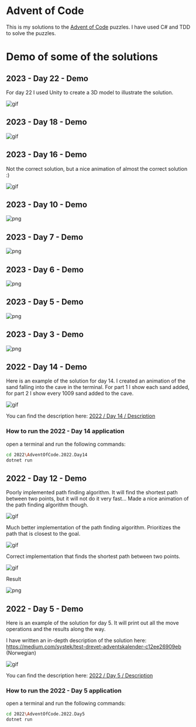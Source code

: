 # Advent of Code

This is my solutions to the [Advent of Code](http://adventofcode.com/) puzzles. I have used C# and TDD to solve
the puzzles.

# Demo of some of the solutions

## 2023 - Day 22 - Demo

For day 22 I used Unity to create a 3D model to illustrate the solution.

![gif](./wiki/2023-day22-part-1-solution.gif)

## 2023 - Day 18 - Demo

![gif](./wiki/2023-day18-part-1-solution.gif)

## 2023 - Day 16 - Demo

Not the correct solution, but a nice animation of almost the correct solution :)

![gif](./wiki/2023-day16-part-1-solution.gif)

## 2023 - Day 10 - Demo

![png](./wiki/2023-day10-part-1-solution.png)

## 2023 - Day 7 - Demo

![png](./wiki/2023-day7-solution.png)

## 2023 - Day 6 - Demo

![png](./wiki/2023-day6-part-2-solution.png)

## 2023 - Day 5 - Demo

![png](./wiki/2023-day5-part-1-solution.png)

## 2023 - Day 3 - Demo

![png](./wiki/2023-day3-part-1-solution.png)

## 2022 - Day 14 - Demo

Here is an example of the solution for day 14. I created an animation of the sand falling into the cave in the
terminal. For part 1 I show each sand added, for part 2 I show every 1009 sand added to the cave.

![gif](./wiki/2022-day14-solution-final.gif)

You can find the description here: [2022 / Day 14 / Description](./2022/AdventOfCode.2022.Day14/Description.md)

### How to run the 2022 - Day 14 application

open a terminal and run the following commands:

```bash
cd 2022\AdventOfCode.2022.Day14
dotnet run
```

## 2022 - Day 12 - Demo

Poorly implemented path finding algorithm. It will find the shortest path between two points, but it will not do it very fast... 
Made a nice animation of the path finding algorithm though.

![gif](./wiki/2022-day12-solution-v1.gif)

Much better implementation of the path finding algorithm. Prioritizes the path that is closest to the goal.

![gif](./wiki/2022-day12-solution-v2.gif)

Correct implementation that finds the shortest path between two points.

![gif](./wiki/2022-day12-solution-v3.gif)

Result

![png](./wiki/2022-day12-solution-v1-final.PNG)

## 2022 - Day 5 - Demo

Here is an example of the solution for day 5. It will print out all the move operations and the results along
the way.

I have written an in-depth description of the solution here:
https://medium.com/systek/test-drevet-adventskalender-c12ee26909eb (Norwegian)

![gif](./wiki/2022-day5-solution.gif)

You can find the description here: [2022 / Day 5 / Description](./2022/AdventOfCode.2022.Day5/Description.md)

### How to run the 2022 - Day 5 application

open a terminal and run the following commands:

```bash
cd 2022\AdventOfCode.2022.Day5
dotnet run
```

